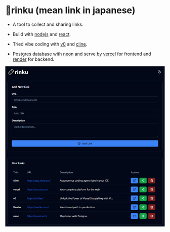 # 🔗rinku (mean link in japanese)
- A tool to collect and sharing links.

- Build with [nodejs](https://nodejs.org/) and [react](https://react.dev/).

- Tried vibe coding with [v0](https://v0.dev/) and [cline](https://app.cline.bot/).

- Postgres database with [neon](https://neon.tech/) and serve by [vercel](https://vercel.com/) for frontend and [render](https://render.com/) for backend.

![alt text](assets/home.jpg)